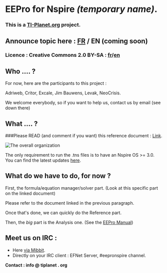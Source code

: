 # EEPro for Nspire  *(temporary name)*.

### This is a [TI-Planet.org](http://tiplanet.org) project.
## Announce topic here : [FR](http://tiplanet.org/forum/viewtopic.php?t=8446) / EN (coming soon)

### Licence : Creative Commons 2.0 BY-SA : [fr](http://creativecommons.org/licenses/by-sa/2.0/fr/legalcode)/[en](http://creativecommons.org/licenses/by-sa/2.0/legalcode)


## Who .... ?
For now, here are the participants to this project :

Adriweb, Critor, Excale, Jim Bauwens, Levak, NeoCrisis.

We welcome everybody, so if you want to help us, contact us by email (see down there)

## What .... ?
###Please READ (and comment if you want) this reference document : [Link](https://docs.google.com/document/d/1LBjZiKBB3k_bAIDWjTVRH9zTrX5DUQZ6BOXLhKveqJk/edit).

![The overall organization](http://i.imgur.com/UhHn7.png)
 
The only requirement to run the .tns files is to have an Nspire OS >= 3.0. You can find the latest updates [here](http://education.ti.com).

## What do we have to do, for now ?
First, the formula/equation manager/solver part.  (Look at this specific part on the linked document)

Please refer to the document linked in the previous paragraph.

Once that's done, we can quickly do the Reference part.

Then, the *big* part is the Analysis one. (See the [EEPro Manual](http://tiplanet.org/modules/archives/eepro.pdf))

## Meet us on IRC :
- Here [via Mibbit](http://mibbit.com/chat/#eepronspire@efnet).
- Directly on your IRC client : EFNet Server, #eepronspire channel.


__Contact : info @ tiplanet . org__
